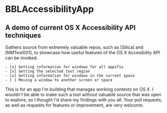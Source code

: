 # BBLAccessibilityApp 

## A demo of current OS X Accessibility API techniques


Gathers source from extremely valuable repos, such as [Silica] and [NMTest001], to showcase how useful features of the OS X Accesibility API can be invoked.


    - [x] Getting information for windows for all appsfix
    - [x] Getting the selected text region
    - [x] Getting information for windows in the current space
    - [ ] Moving a window to another screen or space




This is for an app I'm building that manages working contexts on OS X. I wouldn't be able to make such a tool without valuable source that was open to explore, so I thought I'd share my findings with you all. Your pull requests, as well as requests for features or improvement, are very welcome.


